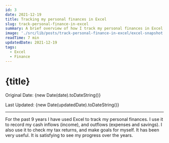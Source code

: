 ```yaml
---
id: 3
date: 2021-12-19
title: Tracking my personal finances in Excel
slug: track-personal-finance-in-excel
summary: A brief overview of how I track my personal finances in Excel.
image: './src/lib/posts/track-personal-finance-in-excel/excel-snapshot.png'
readTime: 7 min
updatedDate: 2021-12-19
tags:
  - Excel
  - Finance
---
```


# {title}

Original Date: {new Date(date).toDateString()}

Last Updated: {new Date(updatedDate).toDateString()}

---

For the past 9 years I have used Excel to track my personal finances. I use it to record my cash inflows (income), and outflows (expenses and savings). I also use it to check my tax returns, and make goals for myself. It has been very useful. It is satisfying to see my progress over the years.
